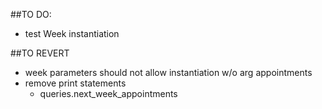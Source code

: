 
##TO DO:

- test Week instantiation


##TO REVERT

- week parameters should not allow instantiation w/o arg appointments
- remove print statements
  - queries.next\_week\_appointments




